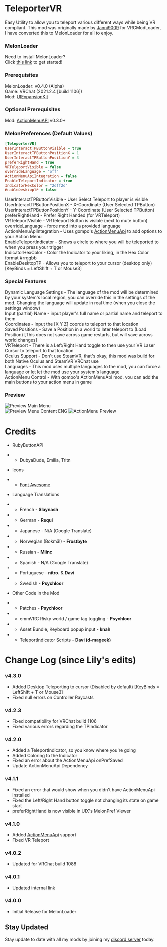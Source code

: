 # TeleporterVR
Easy Utility to allow you to teleport various different ways while being VR compliant. This mod was originally made by [Janni9009](https://github.com/Janni9009) for VRCModLoader, I have converted this to MelonLoader for all to enjoy.

### MelonLoader
Need to install MelonLoader?<br>
Click [this link](https://melonwiki.xyz/) to get started!

### Prerequisites
MelonLoader: v0.4.0 (Alpha)<br>
Game: VRChat (2021.2.4 [build 1106])<br>
Mod: [UIExpansionKit](https://github.com/knah/VRCMods)

### Optional Prerequisites
Mod: [ActionMenuAPI](https://github.com/gompocp/ActionMenuApi) v0.3.0+

### MelonPreferences (Default Values)
```ini
[TeleporterVR]
UserInteractTPButtonVisible = true
UserInteractTPButtonPositionX = 1
UserInteractTPButtonPositionY = 3
preferRightHand = true
VRTeleportVisible = false
overrideLanguage = "off"
ActionMenuApiIntegration = false
EnableTeleportIndicator = true
IndicatorHexColor = "2dff2d"
EnableDesktopTP = false
```
UserInteractTPButtonVisible - User Select Teleport to player is visible<br>
UserInteractTPButtonPositionX - X-Coordinate (User Selected TPButton)<br>
UserInteractTPButtonPositionY - Y-Coordinate (User Selected TPButton)<br>
preferRightHand  - Prefer Right Handed (for VRTeleport)<br>
VRTeleportVisible - VRTeleport Button is visible (next to mute button)<br>
overrideLanguage - force mod into a provided language<br>
ActionMenuApiIntegration - Uses gompo's [ActionMenuApi](https://github.com/gompocp/ActionMenuApi) to add options to your Action Menu<br>
EnableTeleportIndicator - Shows a circle to where you will be teleported to when you press your trigger<br>
IndicatorHexColor - Color the Indicator to your liking, in the Hex Color format #rrggbb<br>
EnableDesktopTP - Allows you to teleport to your cursor (desktop only) [KeyBinds = LeftShift + T or Mouse3]

### Special Features
Dynamic Language Settings - The language of the mod will be determined by your system's local region, you can override this in the settings of the mod. Changing the language will update in real time (when you close the settings window)<br>
Input (partial) Name - input player's full name or partial name and teleport to them<br>
Coordinates - Input the [X Y Z] coords to teleport to that location<br>
Saved Positions - Save a Position in a world to later teleport to (Load Position) [This does not save across game restarts, but will save across world changes]<br>
VRTeleport - There is a Left/Right Hand toggle to then use your VR Laser Cursor to teleport to that location<br>
Oculus Support - Don't use SteamVR, that's okay, this mod was build for both Native Oculus and SteamVR VRChat use<br>
Languages - This mod uses multiple languages to the mod, you can force a language or let let the mod use your system's language<br>
ActionMenu Control - With gompo's [ActionMenuApi](https://github.com/gompocp/ActionMenuApi) mod, you can add the main buttons to your action menu in game

### Preview
![Preview Main Menu](https://kortyboi.com/img/upload/VRChat_Sfa0ZuMDwQ.jpg)<br>
![Preview Menu Content ENG](https://kortyboi.com/img/upload/VRChat_6oSV31AEjG.jpg)
![ActionMenu Preview](https://kortyboi.com/img/upload/ActionMenuApi-Preview.png)

# Credits
* RubyButtonAPI
* * DubyaDude, Emilia, Tritn


* Icons
* * [Font Awesome](https://fontawesome.com/)


* Language Translations
* * French - **Slaynash**
* * German - **Requi**
* * Japanese - N/A (Google Translate)
* * Norwegian (Bokmål) - **Frostbyte**
* * Russian - **Miinc**
* * Spanish - N/A (Google Translate)
* * Portuguese - **nitro.** & **Davi**
* * Swedish - **Psychloor**


* Other Code in the Mod
* * Patches - **Psychloor**
* * emmVRC Risky world / game tag toggling - **Psychloor**
* * Asset Bundle, Keyboard popup input - **knah**
* * TeleportIndicator Scripts - **Davi (d-mageek)**


# Change Log (since Lily's edits)
### v4.3.0
* Added Desktop Teleporting to cursor (Disabled by default) [KeyBinds = LeftShift + T or Mouse3]
* Fixed null errors on Controller Raycasts

### v4.2.3
* Fixed compatibility for VRChat build 1106
* Fixed various errors regarding the TPIndicator

### v4.2.0
* Added a TeleportIndicator, so you know where you're going
* Added Coloring to the Indicator
* Fixed an error about the ActionMenuApi onPrefSaved
* Update ActionMenuApi Dependency

### v4.1.1
* Fixed an error that would show when you didn't have ActionMenuApi installed
* Fixed the Left/Right Hand button toggle not changing its state on game start
* preferRightHand is now visible in UIX's MelonPref Viewer

### v4.1.0
* Added [ActionMenuApi](https://github.com/gompocp/ActionMenuApi) support
* Fixed VR Teleport

### v4.0.2
* Updated for VRChat build 1088

### v4.0.1
* Updated internal link

### v4.0.0
* Initial Release for MelonLoader

## Stay Updated
Stay update to date with all my mods by joining my [discord server](https://discord.gg/qkycuAMUGS) today.
